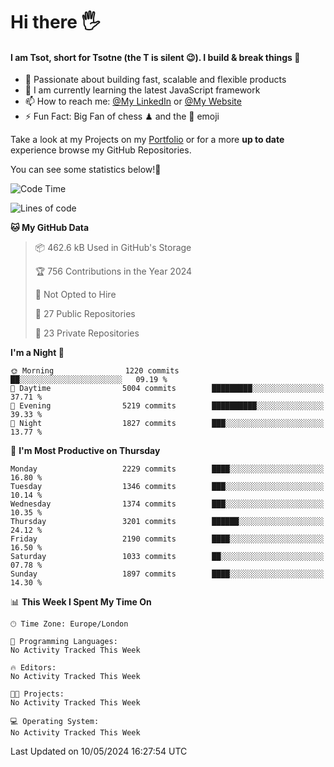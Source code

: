 # Hi there :raised_hand_with_fingers_splayed:
#### I am Tsot, short for Tsotne (the T is silent :wink:). I build & break things :space_invader:
- :telescope: Passionate about building fast, scalable and flexible products
- :seedling: I am currently learning the latest JavaScript framework 
- :mailbox: How to reach me: [@My LinkedIn](https://www.linkedin.com/in/tsotne-gvadzabia/) or [@My Website](https://tsotne.co.uk/contact)
- :zap: Fun Fact: Big Fan of chess ♟ and the 👾 emoji

Take a look at my Projects on my [Portfolio](https://tsotne.co.uk/) or for a more **up to date** experience browse my GitHub Repositories.

You can see some statistics below!:space_invader:
<!--START_SECTION:waka-->
![Code Time](http://img.shields.io/badge/Code%20Time-761%20hrs%202%20mins-blue)

![Lines of code](https://img.shields.io/badge/From%20Hello%20World%20I%27ve%20Written-5.6%20million%20lines%20of%20code-blue)

**🐱 My GitHub Data** 

> 📦 462.6 kB Used in GitHub's Storage 
 > 
> 🏆 756 Contributions in the Year 2024
 > 
> 🚫 Not Opted to Hire
 > 
> 📜 27 Public Repositories 
 > 
> 🔑 23 Private Repositories 
 > 
**I'm a Night 🦉** 

```text
🌞 Morning                1220 commits        ██░░░░░░░░░░░░░░░░░░░░░░░   09.19 % 
🌆 Daytime                5004 commits        █████████░░░░░░░░░░░░░░░░   37.71 % 
🌃 Evening                5219 commits        ██████████░░░░░░░░░░░░░░░   39.33 % 
🌙 Night                  1827 commits        ███░░░░░░░░░░░░░░░░░░░░░░   13.77 % 
```
📅 **I'm Most Productive on Thursday** 

```text
Monday                   2229 commits        ████░░░░░░░░░░░░░░░░░░░░░   16.80 % 
Tuesday                  1346 commits        ███░░░░░░░░░░░░░░░░░░░░░░   10.14 % 
Wednesday                1374 commits        ███░░░░░░░░░░░░░░░░░░░░░░   10.35 % 
Thursday                 3201 commits        ██████░░░░░░░░░░░░░░░░░░░   24.12 % 
Friday                   2190 commits        ████░░░░░░░░░░░░░░░░░░░░░   16.50 % 
Saturday                 1033 commits        ██░░░░░░░░░░░░░░░░░░░░░░░   07.78 % 
Sunday                   1897 commits        ████░░░░░░░░░░░░░░░░░░░░░   14.30 % 
```


📊 **This Week I Spent My Time On** 

```text
🕑︎ Time Zone: Europe/London

💬 Programming Languages: 
No Activity Tracked This Week

🔥 Editors: 
No Activity Tracked This Week

🐱‍💻 Projects: 
No Activity Tracked This Week

💻 Operating System: 
No Activity Tracked This Week
```


 Last Updated on 10/05/2024 16:27:54 UTC
<!--END_SECTION:waka-->
